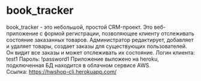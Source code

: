 # book_tracker
book_tracker - это небольшой, простой CRM-проект. Это веб-приложение с формой регистрации, позволяющее клиенту отслеживать состояние заказанных товаров. Администратор редактирует, добавляет и удаляет товары, создает заказы для существующих пользователей. Он видит все заказы и может отслеживать их состояние. Логин клиента: test1 Пароль: !password1 Приложение выложено на heroku, подключенная БД находится в облачном сервисе AWS. Ссылка: https://hwshop-cli.herokuapp.com/
